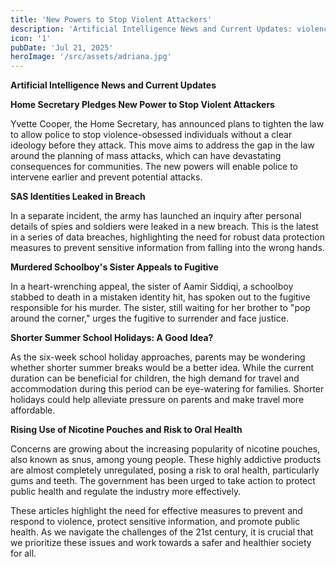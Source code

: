 ```yaml
---
title: 'New Powers to Stop Violent Attackers'
description: 'Artificial Intelligence News and Current Updates: violence prevention, data breaches, public health concerns, and more.'
icon: '1'
pubDate: 'Jul 21, 2025'
heroImage: '/src/assets/adriana.jpg'
---
```


**Artificial Intelligence News and Current Updates**

**Home Secretary Pledges New Power to Stop Violent Attackers**

Yvette Cooper, the Home Secretary, has announced plans to tighten the law to allow police to stop violence-obsessed individuals without a clear ideology before they attack. This move aims to address the gap in the law around the planning of mass attacks, which can have devastating consequences for communities. The new powers will enable police to intervene earlier and prevent potential attacks.

**SAS Identities Leaked in Breach**

In a separate incident, the army has launched an inquiry after personal details of spies and soldiers were leaked in a new breach. This is the latest in a series of data breaches, highlighting the need for robust data protection measures to prevent sensitive information from falling into the wrong hands.

**Murdered Schoolboy's Sister Appeals to Fugitive**

In a heart-wrenching appeal, the sister of Aamir Siddiqi, a schoolboy stabbed to death in a mistaken identity hit, has spoken out to the fugitive responsible for his murder. The sister, still waiting for her brother to "pop around the corner," urges the fugitive to surrender and face justice.

**Shorter Summer School Holidays: A Good Idea?**

As the six-week school holiday approaches, parents may be wondering whether shorter summer breaks would be a better idea. While the current duration can be beneficial for children, the high demand for travel and accommodation during this period can be eye-watering for families. Shorter holidays could help alleviate pressure on parents and make travel more affordable.

**Rising Use of Nicotine Pouches and Risk to Oral Health**

Concerns are growing about the increasing popularity of nicotine pouches, also known as snus, among young people. These highly addictive products are almost completely unregulated, posing a risk to oral health, particularly gums and teeth. The government has been urged to take action to protect public health and regulate the industry more effectively.

These articles highlight the need for effective measures to prevent and respond to violence, protect sensitive information, and promote public health. As we navigate the challenges of the 21st century, it is crucial that we prioritize these issues and work towards a safer and healthier society for all.
